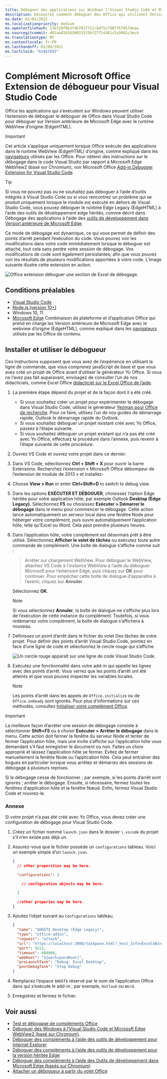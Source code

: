 ```yaml
---
title: Déboguer des applications sur Windows l’Visual Studio Code et Microsoft Edge WebView hérité (EdgeHTML)
description: Découvrez comment déboguer des Office qui utilisent Version antérieure de Microsoft Edge WebView (EdgeHTML) à l’aide de l’extension de déboguer du Office dans VS Code.
ms.date: 02/01/2022
ms.localizationpriority: medium
ms.openlocfilehash: 11b728f9b3f467017711c9d75cfd07767957deae
ms.sourcegitcommit: d01aa8101630031515bf27f14361c5a3062c3ec4
ms.translationtype: MT
ms.contentlocale: fr-FR
ms.lasthandoff: 02/09/2022
ms.locfileid: "62467693"
---
```

# <a name="microsoft-office-add-in-debugger-extension-for-visual-studio-code"></a>Complément Microsoft Office Extension de débogueur pour Visual Studio Code

Office les applications qui s’exécutent sur Windows peuvent utiliser l’extension de déboguer le déboguer de Office dans Visual Studio Code pour déboguer sur Version antérieure de Microsoft Edge avec le runtime WebView d’origine (EdgeHTML). 

> [!IMPORTANT]
> Cet article s’applique uniquement lorsque Office exécute des applications dans le runtime WebView (EdgeHTML) d’origine, comme expliqué dans les [navigateurs](../concepts/browsers-used-by-office-web-add-ins.md) utilisés par les Office. Pour obtenir des instructions sur le débogage dans le code Visual Studio par rapport à Microsoft Edge WebView2 (basé sur Chromium), voir Microsoft Office [Add-in Debugger Extension for Visual Studio Code](debug-desktop-using-edge-chromium.md).

> [!TIP]
> Si vous ne pouvez pas ou ne souhaitez pas déboguer à l’aide d’outils intégrés à Visual Studio Code ou si vous rencontrez un problème qui se produit uniquement lorsque le module est exécuté en dehors de Visual Studio Code, vous pouvez déboguer le runtime Edge Legacy (EdgeHTML) à l’aide des outils de développement edge hérités, comme décrit dans Débogage des applications à l’aide des [outils de développement dans Version antérieure de Microsoft Edge](debug-add-ins-using-devtools-edge-legacy.md).

Ce mode de débogage est dynamique, ce qui vous permet de définir des points d’arrêt pendant l’exécution du code. Vous pouvez voir les modifications dans votre code immédiatement lorsque le déboguer est attaché, tout cela sans perdre votre session de débogage. Vos modifications de code sont également persistantes, afin que vous pouvez voir les résultats de plusieurs modifications apportées à votre code. L’image suivante illustre cette extension en action.

![Office extension déboguer une section de Excel de débogage.](../images/vs-debugger-extension-for-office-addins.jpg)

## <a name="prerequisites"></a>Conditions préalables

- [Visual Studio Code](https://code.visualstudio.com/)
- [Node.js (version 10+)](https://nodejs.org/)
- Windows 10, 11
- [Microsoft Edge](https://www.microsoft.com/edge) Combinaison de plateforme et d’application Office qui prend en charge les Version antérieure de Microsoft Edge avec le webview d’origine (EdgeHTML), comme expliqué dans les [navigateurs](../concepts/browsers-used-by-office-web-add-ins.md) utilisés par les Office de contenu.

## <a name="install-and-use-the-debugger"></a>Installer et utiliser le débogueur

Ces instructions supposent que vous avez de l’expérience en utilisant la ligne de commande, que vous comprenez javaScript de base et que vous avez créé un projet de Office avant d’utiliser le générateur Yo Office. Si vous ne l’avez pas fait auparavant, envisagez de consulter l’un de nos didacticiels, comme Excel Office [didacticiel sur le Excel Office de l’aide](../tutorials/excel-tutorial.md).

1. La première étape dépend du projet et de la façon dont il a été créé.

   - Si vous souhaitez créer un projet pour expérimenter le débogage dans Visual Studio Code, utilisez le générateur [Yeoman pour Office de recherche](https://github.com/OfficeDev/generator-office). Pour ce faire, utilisez l’un de nos guides de [](../quickstarts/outlook-quickstart.md)démarrage rapide, Outlook le démarrage rapide du Outlook. 
   - Si vous souhaitez déboguer un projet existant créé avec Yo Office, passez à l’étape suivante.
   - Si vous souhaitez déboguer un projet existant qui n’a pas été créé avec Yo Office, effectuez la procédure dans l’annexe, puis revenir à l’étape suivante de cette procédure.[](#appendix)


1. Ouvrez VS Code et ouvrez votre projet dans ce dernier. 

1. Dans VS Code, sélectionnez **Ctrl + Shift + X** pour ouvrir la barre Extensions. Recherchez l’extension « Microsoft Office débompeur de l’extension de module de 2013 » et installez-

1. Choose  **View > Run** or enter **Ctrl+Shift+D** to switch to debug view.

1. Dans les options **EXÉCUTER ET DÉBOGUER**, choisissez l’option Edge héritée pour votre application hôte, par exemple Outlook **Desktop (Edge Legacy).** Sélectionnez **F5** ou choisissez **Exécuter > Démarrer le débogage** dans le menu pour commencer le débogage. Cette action lance automatiquement un serveur local dans une fenêtre Node pour héberger votre complément, puis ouvre automatiquement l’application hôte, telle qu’Excel ou Word. Cela peut prendre plusieurs heures.

1. Dans l’application hôte, votre complément est désormais prêt à être utilisé. Sélectionnez **Afficher le volet de tâches** ou exécutez toute autre commande de complément. Une boîte de dialogue s’affiche comme suit :

   > Arrêter sur chargement WebView.
   > Pour déboguer le WebView, attachez VS Code à l’instance WebView à l’aide du déboguer Microsoft pour l’extension Edge, puis cliquez sur **OK** pour continuer. Pour empêcher cette boîte de dialogue d’apparaître à l’avenir, cliquez sur **Annuler**.

   Sélectionnez **OK**.

   > [!NOTE]
   > Si vous sélectionnez **Annuler**, la boîte de dialogue ne s’affiche plus lors de l’exécution de cette instance du complément. Toutefois, si vous redémarrez votre complément, la boîte de dialogue s’affichera à nouveau.

1. Définissez un point d’arrêt dans le fichier du volet Des tâches de votre projet. Pour définir des points d’arrêt Visual Studio Code, pointez en face d’une ligne de code et sélectionnez le cercle rouge qui s’affiche.

    ![Un cercle rouge apparaît sur une ligne de code Visual Studio Code.](../images/set-breakpoint.jpg)

1. Exécutez une fonctionnalité dans votre add-in qui appelle les lignes avec des points d’arrêt. Vous verrez que les points d’arrêt ont été atteints et que vous pouvez inspecter les variables locales.

   > [!NOTE]
   > Les points d’arrêt dans les appels de `Office.initialize` ou de `Office.onReady` sont ignorés. Pour plus d’informations sur ces méthodes, consultez [Initialiser votre complément Office](../develop/initialize-add-in.md).

> [!IMPORTANT]
> La meilleure façon d’arrêter une session de débogage consiste à sélectionner **Shift+F5** ou à choisir **Exécuter > Arrêter le débogage** dans le menu. Cette action doit fermer la fenêtre du serveur Node et tenter de fermer l’application hôte, mais une invite s’affiche sur l’application hôte vous demandant s’il faut enregistrer le document ou non. Faites un choix approprié et laissez l’application hôte se fermer. Évitez de fermer manuellement la fenêtre Node ou l’application hôte. Cela peut entraîner des bogues en particulier lorsque vous arrêtez et démarrez des sessions de débogage à plusieurs reprises.
>
> Si le débogage cesse de fonctionner ; par exemple, si les points d’arrêt sont ignorés ; arrêter le débogage. Ensuite, si nécessaire, fermez toutes les fenêtres d’application hôte et la fenêtre Nœud. Enfin, fermez Visual Studio Code et rouvrez-le.

### <a name="appendix"></a>Annexe

Si votre projet n’a pas été créé avec Yo Office, vous devez créer une configuration de débogage pour Visual Studio Code. 

1. Créez un fichier nommé `launch.json` dans le dossier `\.vscode` du projet s’il n’en existe pas déjà un. 
1. Assurez-vous que le fichier possède un `configurations` tableau. Voici un exemple simple d’un `launch.json`.

    ```json
    {
      // other properities may be here.

      "configurations": [

        // configuration objects may be here.

      ]

      //other properies may be here.
    }
    ```

1. Ajoutez l’objet suivant au `configurations` tableau.

    ```json
    {
      "name": "$HOST$ Desktop (Edge Legacy)",
      "type": "office-addin",
      "request": "attach",
      "url": "https://localhost:3000/taskpane.html?_host_Info=Excel$Win32$16.01$en-US$$$$0",
      "port": 9222,
      "timeout": 600000,
      "webRoot": "${workspaceRoot}",
      "preLaunchTask": "Debug: Excel Desktop",
      "postDebugTask": "Stop Debug"
    }
    ```

1. Remplacez l’espace `$HOST$` réservé par le nom de l’application Office dans qui s’exécute le add-in ; par exemple, `Outlook` ou `Word`.
1. Enregistrez et fermez le fichier.

## <a name="see-also"></a>Voir aussi

- [Test et débogage de compléments Office](test-debug-office-add-ins.md)
- [Déboguer des Windows à l’Visual Studio Code et Microsoft Edge WebView2 (basé sur Chromium)](debug-desktop-using-edge-chromium.md).
- [Déboguer des compléments à l’aide des outils de développement pour Internet Explorer](debug-add-ins-using-f12-tools-ie.md)
- [Déboguer des compléments à l’aide des outils de développement pour la version héritée Edge](debug-add-ins-using-devtools-edge-legacy.md)
- [Déboguer des compléments à l’aide des Outils de développement dans Microsoft Edge (basés sur Chromium)](debug-add-ins-using-devtools-edge-chromium.md)
- [Attacher un débogueur à partir du volet Office](attach-debugger-from-task-pane.md)
